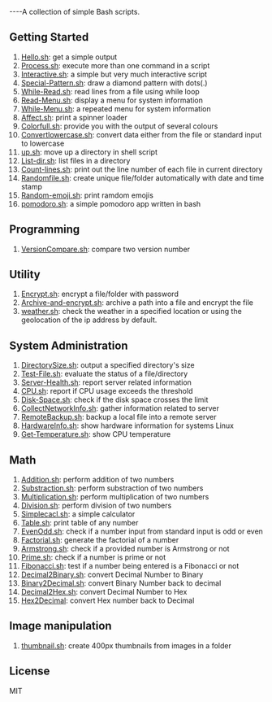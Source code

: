 ----A collection of simple Bash scripts.

## Getting Started

1. [Hello.sh](scripts/hello-world.sh): get a simple output
1. [Process.sh](scripts/process.sh): execute more than one command in a script
1. [Interactive.sh](scripts/interactive.sh): a simple but very much interactive script
1. [Special-Pattern.sh](scripts/special-pattern.sh): draw a diamond pattern with dots(.)
1. [While-Read.sh](scripts/while-read.sh): read lines from a file using while loop
1. [Read-Menu.sh](scripts/read-menu.sh): display a menu for system information
1. [While-Menu.sh](scripts/while-menu.sh): a repeated menu for system information
1. [Affect.sh](scripts/affect.sh): print a spinner loader
1. [Colorfull.sh](scripts/color.sh): provide you with the output of several colours
1. [Convertlowercase.sh](scripts/convertlowercase.sh): convert data either from the file or standard input to lowercase
1. [up.sh](scripts/up.sh): move up a directory in shell script
1. [List-dir.sh](scripts/list-dir.sh): list files in a directory
1. [Count-lines.sh](scripts/count-lines.sh): print out the line number of each file in current directory
1. [Randomfile.sh](scripts/randomfile.sh): create unique file/folder automatically with date and time stamp
1. [Random-emoji.sh](scripts/random-emoji.sh): print ramdom emojis
1. [pomodoro.sh](scripts/pomodoro.sh): a simple pomodoro app written in bash

## Programming

1. [VersionCompare.sh](scripts/versioncompare.sh): compare two version number

## Utility

1. [Encrypt.sh](scripts/encrypt.sh): encrypt a file/folder with password
1. [Archive-and-encrypt.sh](scripts/archive-and-encrypt.sh): archive a path into a file and encrypt the file
1. [weather.sh](scripts/weather.sh): check the weather in a specified location or using the geolocation of the ip address by default.

## System Administration

1. [DirectorySize.sh](scripts/directorysize.sh): output a specified directory's size
1. [Test-File.sh](scripts/test-file.sh): evaluate the status of a file/directory
1. [Server-Health.sh](scripts/server-health.sh): report server related information
1. [CPU.sh](scripts/cpu.sh): report if CPU usage exceeds the threshold
1. [Disk-Space.sh](scripts/disk-space.sh): check if the disk space crosses the limit
1. [CollectNetworkInfo.sh](scripts/collectnetworkinfo.sh): gather information related to server
1. [RemoteBackup.sh](scripts/remotebackup.sh): backup a local file into a remote server
1. [HardwareInfo.sh](scripts/hardware_machine.sh): show hardware information for systems Linux 
1. [Get-Temperature.sh](scripts/get-temperature.sh): show CPU temperature

## Math

1. [Addition.sh](scripts/addition.sh): perform addition of two numbers
1. [Substraction.sh](scripts/substraction.sh): perform substraction of two numbers
1. [Multiplication.sh](scripts/multiplication.sh): perform multiplication of two numbers
1. [Division.sh](scripts/division.sh): perform division of two numbers
1. [Simplecacl.sh](scripts/simplecalc.sh): a simple calculator
1. [Table.sh](scripts/table.sh): print table of any number
1. [EvenOdd.sh](scripts/evenodd.sh): check if a number input from standard input is odd or even
1. [Factorial.sh](scripts/factorial.sh): generate the factorial of a number
1. [Armstrong.sh](scripts/armstrong.sh): check if a provided number is Armstrong or not
1. [Prime.sh](scripts/prime.sh): check if a number is prime or not
1. [Fibonacci.sh](scripts/fibonacci.sh): test if a number being entered is a Fibonacci or not
1. [Decimal2Binary.sh](scripts/decimal2binary.sh): convert Decimal Number to Binary
1. [Binary2Decimal.sh](scripts/binary2decimal.sh): convert Binary Number back to decimal
1. [Decimal2Hex.sh](scripts/dec2hex.sh): convert Decimal Number to Hex
1. [Hex2Decimal](scripts/hextodec.sh): convert Hex number back to Decimal

## Image manipulation

1. [thumbnail.sh](scripts/thumbnail.sh): create 400px thumbnails from images in a folder

## License

MIT
